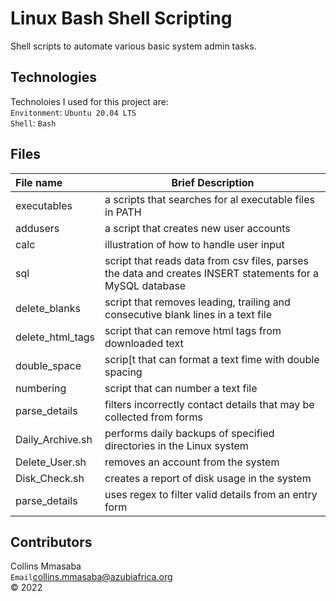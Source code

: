 # Linux Bash Shell Scripting

Shell scripts to automate various basic system admin tasks. <br/>

## Technologies
Technoloies I used for this project are: <br/>
`Envitonment`: `Ubuntu 20.04 LTS`<br/>
`Shell`: `Bash`<br/>

## Files

|**File name**| **Brief Description**|
|:-------------|----------------------|
|executables| a scripts that searches for al executable files in PATH|
|addusers| a script that creates new user accounts|
|calc| illustration of how to handle user input|
|sql| script that reads data from csv files, parses the data and creates INSERT statements for a MySQL database|
|delete_blanks| script that removes leading, trailing and consecutive blank lines in a text file|
|delete_html_tags| script that can remove html tags from downloaded text|
|double_space| scrip[t that can format a text fime with double spacing|
|numbering| script that can number a text file|
|parse_details| filters incorrectly contact details that may be collected from forms|
|Daily_Archive.sh| performs daily backups of specified directories in the Linux system|
|Delete_User.sh| removes an account from the system|
|Disk_Check.sh| creates a report of disk usage in the system|
|parse_details| uses regex to filter valid details from an entry form|


## Contributors
Collins Mmasaba<br/>
`Email`<collins.mmasaba@azubiafrica.org><br/>
© 2022
